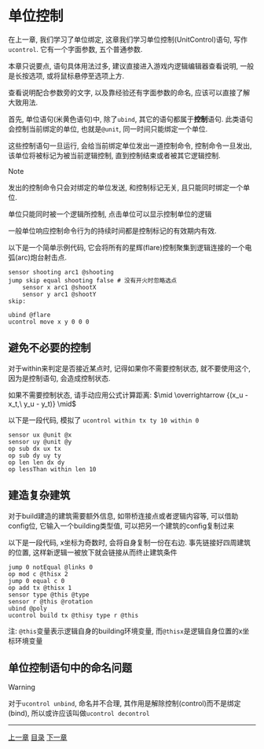 # 单位控制
在上一章, 我们学习了单位绑定, 这章我们学习单位控制(UnitControl)语句,
写作`ucontrol`. 它有一个字面参数, 五个普通参数.

本章只说要点, 语句具体用法过多, 建议直接进入游戏内逻辑编辑器查看说明,
一般是长按选项, 或将鼠标悬停至选项上方.

查看说明配合参数旁的文字, 以及靠经验还有字面参数的命名, 应该可以直接了解大致用法.

首先, 单位语句(米黄色语句)中, 除了`ubind`, 其它的语句都属于**控制**语句.
此类语句会控制当前绑定的单位, 也就是`@unit`, 同一时间只能绑定一个单位.

这些控制语句一旦运行, 会给当前绑定单位发出一道控制命令, 控制命令一旦发出,
该单位将被标记为被当前逻辑控制, 直到控制结束或者被其它逻辑控制.

> [!NOTE]
> 发出的控制命令只会对绑定的单位发送, 和控制标记无关, 且只能同时绑定一个单位.
>
> 单位只能同时被一个逻辑所控制, 点击单位可以显示控制单位的逻辑

一般单位响应控制命令行为的持续时间都是控制标记的有效期内有效.

以下是一个简单示例代码,
它会将所有的星辉(flare)控制聚集到逻辑连接的一个电弧(arc)炮台射击点.

```gas
sensor shooting arc1 @shooting
jump skip equal shooting false # 没有开火时忽略选点
    sensor x arc1 @shootX
    sensor y arc1 @shootY
skip:

ubind @flare
ucontrol move x y 0 0 0
```


避免不必要的控制
---
对于within来判定是否接近某点时, 记得如果你不需要控制状态,
就不要使用这个, 因为是控制语句, 会造成控制状态.

如果不需要控制状态, 请手动应用公式计算距离:
$\mid \overrightarrow {(x_u - x_t,\ y_u - y_t)} \mid$

以下是一段代码, 模拟了 `ucontrol within tx ty 10 within 0`

```gas
sensor ux @unit @x
sensor uy @unit @y
op sub dx ux tx
op sub dy uy ty
op len len dx dy
op lessThan within len 10
```


建造复杂建筑
---
对于build建造的建筑需要额外信息, 如带桥连接点或者逻辑内容等, 可以借助config位,
它输入一个building类型值, 可以把另一个建筑的config复制过来

以下是一段代码, x坐标为奇数时, 会将自身复制一份在右边.
事先链接好四周建筑的位置, 这样新逻辑一被放下就会链接从而终止建筑条件

```gas
jump 0 notEqual @links 0
op mod c @thisx 2
jump 0 equal c 0
op add tx @thisx 1
sensor type @this @type
sensor r @this @rotation
ubind @poly
ucontrol build tx @thisy type r @this
```

注: `@this`变量表示逻辑自身的building环境变量,
而`@thisx`是逻辑自身位置的x坐标环境变量


单位控制语句中的命名问题
---
> [!WARNING]
> 对于`ucontrol unbind`, 命名并不合理,
> 其作用是解除控制(control)而不是绑定(bind),
> 所以或许应该叫做`ucontrol decontrol`


---
[上一章](./16-unit-bind.md)
[目录](./README.md)
[下一章](./18-unit-radar.md)
